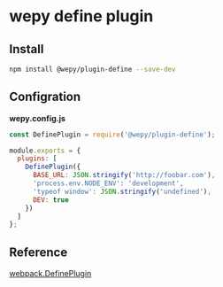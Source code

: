 # wepy define plugin

## Install

```bash
npm install @wepy/plugin-define --save-dev
```

## Configration

**wepy.config.js**
```javascript
const DefinePlugin = require('@wepy/plugin-define');

module.exports = {
  plugins: [
    DefinePlugin({
      BASE_URL: JSON.stringify('http://foobar.com'),
      'process.env.NODE_ENV': 'development',
      'typeof window': JSON.stringify('undefined'),
      DEV: true
    })
  ]
};
```

## Reference
[webpack.DefinePlugin](https://webpack.js.org/plugins/define-plugin/)



